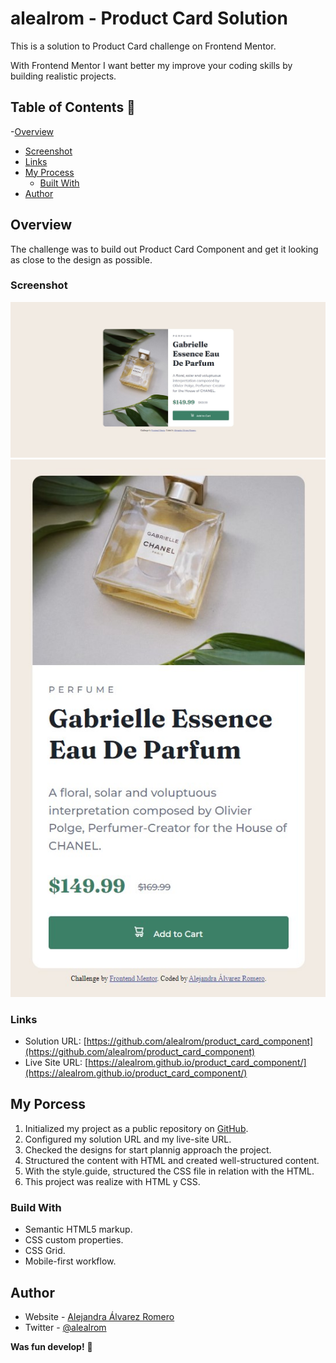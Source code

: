# alealrom - Product Card Solution

This is a solution to Product Card challenge on Frontend Mentor.

With Frontend Mentor I want better my improve your coding skills by building realistic projects.

## Table of Contents 👋

-[Overview](#overview)

- [Screenshot](#screenshot)
- [Links](#links)
- [My Process](#my-process)
  - [Built With](#built-with)
- [Author](#author)

## Overview

The challenge was to build out Product Card Component and get it looking as close to the design as possible.

### Screenshot

![](/design/solution-alealrom-desktop.jpg)
![](/design/solution-alealrom-mobile.jpg)

### Links

- Solution URL: [https://github.com/alealrom/product_card_component](https://github.com/alealrom/product_card_component)
- Live Site URL: [https://alealrom.github.io/product_card_component/](https://alealrom.github.io/product_card_component/)

## My Porcess

1. Initialized my project as a public repository on [GitHub](https://github.com/).
2. Configured my solution URL and my live-site URL.
3. Checked the designs for start plannig approach the project.
4. Structured the content with HTML and created well-structured content.
5. With the style.guide, structured the CSS file in relation with the HTML.
6. This project was realize with HTML y CSS.

### Build With

- Semantic HTML5 markup.
- CSS custom properties.
- CSS Grid.
- Mobile-first workflow.

## Author

- Website - [Alejandra Álvarez Romero](https://alealrom.co/)
- Twitter - [@alealrom](https://www.twitter.com/alealrom)

**Was fun develop!** 🚀
